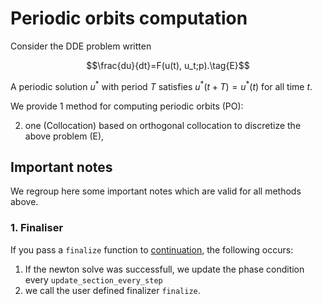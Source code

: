 # Periodic orbits computation

Consider the DDE problem written

$$\frac{du}{dt}=F(u(t), u_t;p).\tag{E}$$

A periodic solution $u^*$ with period $T$ satisfies $u^*(t+T)=u^*(t)$ for all time $t$.

We provide 1 method for computing periodic orbits (PO):

2. one (Collocation) based on orthogonal collocation to discretize the above problem (E),


## Important notes

We regroup here some important notes which are valid for all methods above. 


### 1. Finaliser
If you pass a `finalize` function to [continuation](https://bifurcationkit.github.io/BifurcationKitDocs.jl/stable/library/#BifurcationKit.continuation), the following occurs:

1. If the newton solve was successfull, we update the phase condition every `update_section_every_step`
2. we call the user defined finalizer `finalize`.
